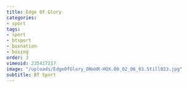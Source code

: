 ```yaml
---
title: Edge Of Glory
categories:
- sport
tags:
- sport
- btsport
- boxnation
- boxing
order: 3
vimeoid: 235417217
image: "/uploads/EdgeOfGlory_DNxHR-HQX.00_02_06_03.Still023.jpg"
subtitle: BT Sport
---
```


